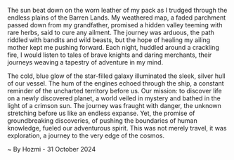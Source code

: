 
The sun beat down on the worn leather of my pack as I trudged through the endless plains of the Barren Lands.  My weathered map, a faded parchment passed down from my grandfather, promised a hidden valley teeming with rare herbs, said to cure any ailment.  The journey was arduous, the path riddled with bandits and wild beasts, but the hope of healing my ailing mother kept me pushing forward.  Each night, huddled around a crackling fire, I would listen to tales of brave knights and daring merchants, their journeys weaving a tapestry of adventure in my mind. 

The cold, blue glow of the star-filled galaxy illuminated the sleek, silver hull of our vessel.  The hum of the engines echoed through the ship, a constant reminder of the uncharted territory before us.  Our mission: to discover life on a newly discovered planet, a world veiled in mystery and bathed in the light of a crimson sun. The journey was fraught with danger, the unknown stretching before us like an endless expanse. Yet, the promise of groundbreaking discoveries, of pushing the boundaries of human knowledge, fueled our adventurous spirit.  This was not merely travel, it was exploration, a journey to the very edge of the cosmos. 

~ By Hozmi - 31 October 2024
